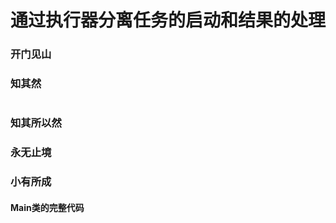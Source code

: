 # 通过执行器分离任务的启动和结果的处理

### 开门见山

### 知其然

```Java

```

### 知其所以然

### 永无止境

### 小有所成

#### Main类的完整代码
```Java

```

